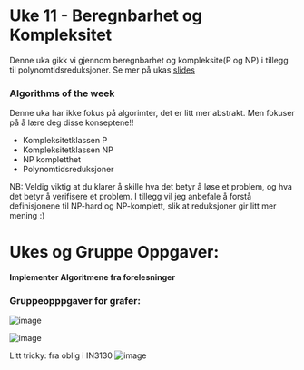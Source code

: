 # Uke 11 - Beregnbarhet og Kompleksitet

Denne uka gikk vi gjennom beregnbarhet og kompleksite(P og NP) i tillegg til polynomtidsreduksjoner. Se mer på ukas [slides](https://github.com/amaduswaray/IN2010-Gruppe-5/blob/main/Uke%2011/IN2010%20Uke%2011.pdf)

### Algorithms of the week
Denne uka har ikke fokus på algorimter, det er litt mer abstrakt. Men fokuser på å lære deg disse konseptene!!
* Kompleksitetklassen P
* Kompleksitetklassen NP
* NP kompletthet
* Polynomtidsreduksjoner


NB: Veldig viktig at du klarer å skille hva det betyr å løse et problem, og hva det betyr å verifisere et problem. I tillegg vil jeg anbefale å forstå definisjonene til NP-hard og NP-komplett, slik at reduksjoner gir litt mer mening :)


# Ukes og Gruppe Oppgaver:

**Implementer Algoritmene fra forelesninger**

### Gruppeopppgaver for grafer:

![image](https://user-images.githubusercontent.com/86655546/202808056-cfff618c-1cb9-4eac-94ac-52c0c9ad6a4b.png)

![image](https://user-images.githubusercontent.com/86655546/202808096-aafe5475-1aec-4df1-87f2-4777ba102efe.png)

Litt tricky: fra oblig i IN3130
![image](https://user-images.githubusercontent.com/86655546/202808163-1dc13318-14a1-45ac-b817-28c2d0f6bee2.png)




